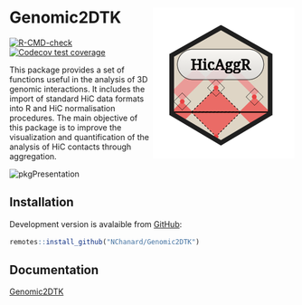 
<!-- README.md is generated from README.Rmd. Please edit that file -->

# Genomic2DTK <a href='https://nchanard.github.io/Genomic2DTK/'><img src='man/figures/logo.png' align="right" /></a>

<!-- badges: start -->

[![R-CMD-check](https://github.com/NChanard/Genomic2DTK/actions/workflows/R-CMD-check.yaml/badge.svg)](https://github.com/NChanard/Genomic2DTK/actions/workflows/R-CMD-check.yaml)
[![Codecov test
coverage](https://codecov.io/gh/NChanard/Genomic2DTK/branch/master/graph/badge.svg)](https://app.codecov.io/gh/NChanard/Genomic2DTK?branch=master)
<!-- badges: end -->

This package provides a set of functions useful in the analysis of 3D
genomic interactions. It includes the import of standard HiC data
formats into R and HiC normalisation procedures. The main objective of
this package is to improve the visualization and quantification of the
analysis of HiC contacts through aggregation.

![pkgPresentation](man/figues/pkgPresentation.png)

## Installation

Development version is avalaible from [GitHub](https://github.com/):

``` r
remotes::install_github("NChanard/Genomic2DTK")
```

## Documentation

[Genomic2DTK](https://nchanard.github.io/Genomic2DTK/)
